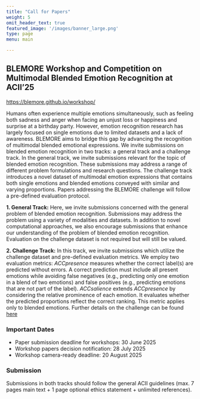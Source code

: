 ```yaml
---
title: "Call for Papers"
weight: 5
omit_header_text: true
featured_image: '/images/banner_large.png'
type: page
menu: main

---
```


## BLEMORE Workshop and Competition on Multimodal Blended Emotion Recognition at ACII’25

https://blemore.github.io/workshop/

Humans often experience multiple emotions simultaneously, such as feeling both sadness and anger when facing an unjust 
loss or happiness and surprise at a birthday party. However, emotion recognition research has largely focused on single 
emotions due to limited datasets and a lack of awareness. BLEMORE aims to bridge this gap by advancing the recognition 
of multimodal blended emotional expressions. We invite submissions on blended emotion recognition in two tracks: a 
general track and a challenge track. In the general track, we invite submissions relevant for the topic of blended 
emotion recognition. These submissions may address a range of different problem formulations and research questions. 
The challenge track introduces a novel dataset of multimodal emotion expressions that contains both single emotions 
and blended emotions conveyed with similar and varying proportions. Papers addressing the BLEMORE challenge will follow a pre-defined evaluation protocol.  

**1. General Track:** Here, we invite submissions concerned with the general problem of blended emotion recognition. 
Submissions may address the problem using a variety of modalities and datasets. In addition to novel computational approaches, 
we also encourage submissions that enhance our understanding of the problem of blended emotion recognition. Evaluation on the challenge dataset is not required but will still be valued.


**2. Challenge Track:** In this track, we invite submissions which utilize the challenge dataset and pre-defined evaluation metrics. 
We employ two evaluation metrics: _ACCpresence_ measures whether the correct label(s) are predicted without errors. 
A correct prediction must include all present emotions while avoiding false negatives 
(e.g., predicting only one emotion in a blend of two emotions) and false positives 
(e.g., predicting emotions that are not part of the label). _ACCsalience_ extends _ACCpresence_ by considering the relative prominence of each emotion. 
It evaluates whether the predicted proportions reflect the correct ranking. This metric applies only to blended emotions. 
Further details on the challenge can be found [here](https://blemore.github.io/workshop/challenge/)


### Important Dates

- Paper submission deadline for workshops: 30 June 2025
- Workshop papers decision notification: 28 July 2025
- Workshop camera-ready deadline: 20 August 2025
 
### Submission

Submissions in both tracks should follow the general ACII guidelines (max. 7 pages main text + 1 page optional ethics statement + unlimited references).
